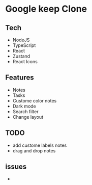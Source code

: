 # Google keep Clone

## Tech
- NodeJS
- TypeScript
- React
- Zustand
- React Icons


## Features
- Notes
- Tasks
- Custome color notes
- Dark mode
- Search filter
- Change layout


## TODO
- add custome labels notes
- drag and drop notes

## issues
-

